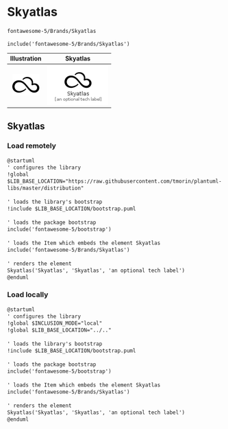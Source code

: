 # Skyatlas


```text
fontawesome-5/Brands/Skyatlas
```

```text
include('fontawesome-5/Brands/Skyatlas')
```



| Illustration | Skyatlas |
| :---: | :---: |
| ![illustration for Illustration](../../fontawesome-5/Brands/Skyatlas.png) | ![illustration for Skyatlas](../../fontawesome-5/Brands/Skyatlas.Local.png) |




## Skyatlas

### Load remotely
```plantuml
@startuml
' configures the library
!global $LIB_BASE_LOCATION="https://raw.githubusercontent.com/tmorin/plantuml-libs/master/distribution"

' loads the library's bootstrap
!include $LIB_BASE_LOCATION/bootstrap.puml

' loads the package bootstrap
include('fontawesome-5/bootstrap')

' loads the Item which embeds the element Skyatlas
include('fontawesome-5/Brands/Skyatlas')

' renders the element
Skyatlas('Skyatlas', 'Skyatlas', 'an optional tech label')
@enduml
```

### Load locally
```plantuml
@startuml
' configures the library
!global $INCLUSION_MODE="local"
!global $LIB_BASE_LOCATION="../.."

' loads the library's bootstrap
!include $LIB_BASE_LOCATION/bootstrap.puml

' loads the package bootstrap
include('fontawesome-5/bootstrap')

' loads the Item which embeds the element Skyatlas
include('fontawesome-5/Brands/Skyatlas')

' renders the element
Skyatlas('Skyatlas', 'Skyatlas', 'an optional tech label')
@enduml
```

